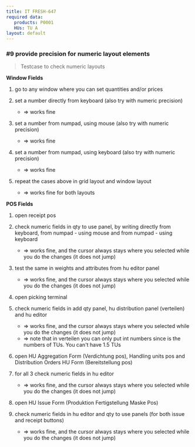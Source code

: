 ```yaml
---
title: IT FRESH-647
required data:
   products: P0001
   HUs: TU A
layout: default
---
```


### #9 provide precision for numeric layout elements
> Testcase to check numeric layouts

**Window Fields**
	
1. go to any window where you can set quantities and/or prices

2. set a number directly from keyboard (also try with numeric precision) 
	* => works fine
	
3. set a number from numpad, using mouse (also try with numeric precision) 
	* => works fine

4. set a number from numpad, using keyboard (also try with numeric precision) 
	* => works fine

5. repeat the cases above in grid layout and window layout
	* => works fine for both layouts
	
**POS Fields**

1. open receipt pos 

2. check numeric fields in qty to use panel, by writing directly from keyboard, from numpad - using mouse and from numpad - using keyboard
	* => works fine, and the cursor always stays where you selected while you do the changes (it does not jump)
	
3. test the same in weights and attributes from hu editor panel
	* => works fine, and the cursor always stays where you selected while you do the changes (it does not jump)
	
4. open picking terminal 

5. check numeric fields in add qty panel, hu distribution panel (verteilen) and hu editor
	* => works fine, and the cursor always stays where you selected while you do the changes (it does not jump)
	* => note that in verteilen you can only put int numbers since is the numbers of TUs. You can't have 1.5 TUs

6. open HU Aggregation Form (Verdichtung pos), Handling units pos and Distribution Orders HU Form (Bereitstellung pos) 

7. for all 3 check numeric fields in hu editor 
	* => works fine, and the cursor always stays where you selected while you do the changes (it does not jump)

8. open HU Issue Form (Produktion Fertigstellung Maske Pos)

9. check numeric fields in hu editor and qty to use panels (for both issue and receipt buttons)
	* => works fine, and the cursor always stays where you selected while you do the changes (it does not jump)